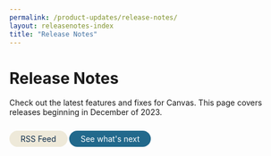 ```yaml
---
permalink: /product-updates/release-notes/
layout: releasenotes-index
title: "Release Notes"
---
```

# Release Notes

Check out the latest features and fixes for Canvas. This page covers releases beginning in December of 2023. 
<br>
<br>

<a href="https://docs.canvasmedical.com/release-notes.xml" style="background-color: #EEE9D9; color: #0D2C4C; padding: 6px 20px; text-decoration: none; border-radius: 20px;" target="_blank">RSS Feed</a>&nbsp;<a href="https://docs.canvasmedical.com/product-updates/important-dates/" style="background-color: #22698C; color: white; padding: 6px 20px; text-decoration: none; border-radius: 20px;" target="_blank">See what's next</a>

